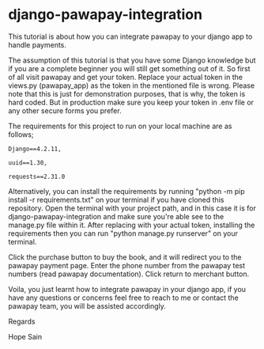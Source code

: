 # django-pawapay-integration
This tutorial is about how you can integrate pawapay to your django app to handle payments.

The assumption of this tutorial is that you have some Django knowledge but if you are a complete beginner you will still get something out of it. So first of all visit pawapay and get your token. Replace your actual token in the views.py (pawapay_app) as the token in the mentioned file is wrong. 
Please note that this is just for demonstration purposes, that is why, the token is hard coded. But in production make sure you keep your token in .env file or any other secure forms you prefer.

The requirements for this project to run on your local machine are as follows;

    Django==4.2.11, 

    uuid==1.30, 
  
    requests==2.31.0

Alternatively, you can install the requirements by running "python -m pip install -r requirements.txt" on your terminal if you have cloned this repository. 
Open the terminal with your project path, and in this case it is for django-pawapay-integration and make sure you're able see to the manage.py file within it.
After replacing with your actual token, installing the requirements then you can run "python manage.py runserver" on your terminal. 


Click the purchase button to buy the book, and it will redirect you to the pawapay payment page. Enter the phone number from the pawapay test numbers (read pawapay documentation). Click return to merchant button.

Voila, you just learnt how to integrate pawapay in your django app, if you have any questions or concerns feel free to reach to me or contact the pawapay team, you will be assisted accordingly.

Regards

Hope Sain
